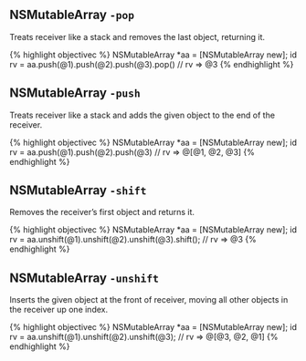 
## NSMutableArray `-pop`

Treats receiver like a stack and removes the last object, returning it.

{% highlight objectivec %}
NSMutableArray *aa = [NSMutableArray new];
id rv = aa.push(@1).push(@2).push(@3).pop()
// rv => @3
{% endhighlight %}


## NSMutableArray `-push`

Treats receiver like a stack and adds the given object to the end of the
receiver.

{% highlight objectivec %}
NSMutableArray *aa = [NSMutableArray new];
id rv = aa.push(@1).push(@2).push(@3)
// rv => @[@1, @2, @3]
{% endhighlight %}


## NSMutableArray `-shift`

Removes the receiver’s first object and returns it.

{% highlight objectivec %}
NSMutableArray *aa = [NSMutableArray new];
id rv = aa.unshift(@1).unshift(@2).unshift(@3).shift();
// rv => @3
{% endhighlight %}


## NSMutableArray `-unshift`

Inserts the given object at the front of receiver, moving all other
objects in the receiver up one index.

{% highlight objectivec %}
NSMutableArray *aa = [NSMutableArray new];
id rv = aa.unshift(@1).unshift(@2).unshift(@3);
// rv => @[@3, @2, @1]
{% endhighlight %}

